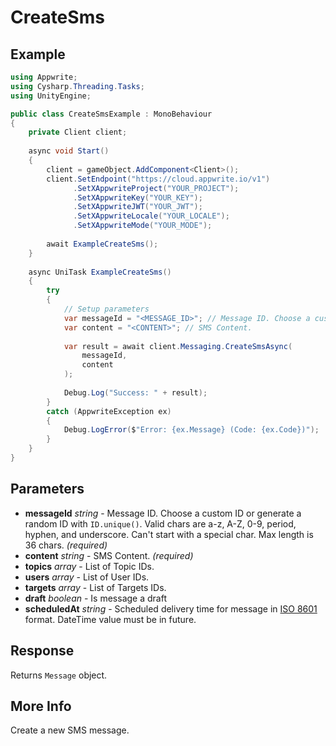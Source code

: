 # CreateSms

## Example

```csharp
using Appwrite;
using Cysharp.Threading.Tasks;
using UnityEngine;

public class CreateSmsExample : MonoBehaviour
{
    private Client client;
    
    async void Start()
    {
        client = gameObject.AddComponent<Client>();
        client.SetEndpoint("https://cloud.appwrite.io/v1")
              .SetXAppwriteProject("YOUR_PROJECT");
              .SetXAppwriteKey("YOUR_KEY");
              .SetXAppwriteJWT("YOUR_JWT");
              .SetXAppwriteLocale("YOUR_LOCALE");
              .SetXAppwriteMode("YOUR_MODE");
        
        await ExampleCreateSms();
    }
    
    async UniTask ExampleCreateSms()
    {
        try
        {
            // Setup parameters
            var messageId = "<MESSAGE_ID>"; // Message ID. Choose a custom ID or generate a random ID with `ID.unique()`. Valid chars are a-z, A-Z, 0-9, period, hyphen, and underscore. Can&#039;t start with a special char. Max length is 36 chars.
            var content = "<CONTENT>"; // SMS Content.
            
            var result = await client.Messaging.CreateSmsAsync(
                messageId,
                content
            );
            
            Debug.Log("Success: " + result);
        }
        catch (AppwriteException ex)
        {
            Debug.LogError($"Error: {ex.Message} (Code: {ex.Code})");
        }
    }
}
```

## Parameters

- **messageId** *string* - Message ID. Choose a custom ID or generate a random ID with `ID.unique()`. Valid chars are a-z, A-Z, 0-9, period, hyphen, and underscore. Can&#039;t start with a special char. Max length is 36 chars. *(required)*
- **content** *string* - SMS Content. *(required)*
- **topics** *array* - List of Topic IDs.
- **users** *array* - List of User IDs.
- **targets** *array* - List of Targets IDs.
- **draft** *boolean* - Is message a draft
- **scheduledAt** *string* - Scheduled delivery time for message in [ISO 8601](https://www.iso.org/iso-8601-date-and-time-format.html) format. DateTime value must be in future.

## Response

Returns `Message` object.
## More Info

Create a new SMS message.
